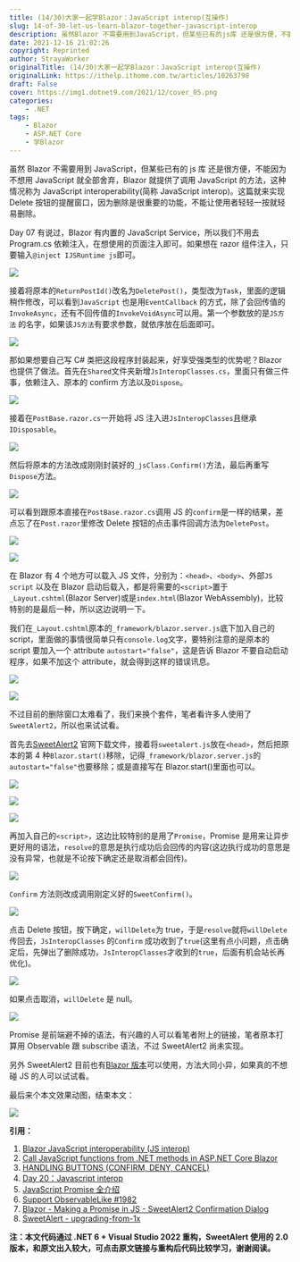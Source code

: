 ```yaml
---
title: (14/30)大家一起学Blazor：JavaScript interop(互操作)
slug: 14-of-30-let-us-learn-blazor-together-javascript-interop
description: 虽然Blazor 不需要用到JavaScript，但某些已有的js库 还是很方便，不能因为不想用JavaScript 就全部舍弃，Blazor 就提供了调用JavaScript 的方法，这种情况称为JavaScript interoperability(简称JavaScript interop)。这篇就来实现Delete 按钮的提醒窗口，因为删除是很重要的功能，不能让使用者轻轻一按就轻易删除。
date: 2021-12-16 21:02:26
copyright: Reprinted
author: StrayaWorker
originalTitle: (14/30)大家一起学Blazor：JavaScript interop(互操作)
originalLink: https://ithelp.ithome.com.tw/articles/10263798
draft: False
cover: https://img1.dotnet9.com/2021/12/cover_05.png
categories: 
    - .NET
tags: 
    - Blazor
    - ASP.NET Core
    - 学Blazor
---
```


虽然 Blazor 不需要用到 JavaScript，但某些已有的 js 库 还是很方便，不能因为不想用 JavaScript 就全部舍弃，Blazor 就提供了调用 JavaScript 的方法，这种情况称为 JavaScript interoperability(简称 JavaScript interop)。这篇就来实现 Delete 按钮的提醒窗口，因为删除是很重要的功能，不能让使用者轻轻一按就轻易删除。

Day 07 有说过，Blazor 有内置的 JavaScript Service，所以我们不用去 Program.cs 依赖注入，在想使用的页面注入即可。如果想在 razor 组件注入，只要输入`@inject IJSRuntime js`即可。

![](https://img1.dotnet9.com/2021/12/2201.png)

接着将原本的`ReturnPostId()`改名为`DeletePost()`，类型改为`Task`，里面的逻辑稍作修改，可以看到`JavaScript` 也是用`EventCallback` 的方式，除了会回传值的`InvokeAsync`，还有不回传值的`InvokeVoidAsync`可以用。第一个参数放的是`JS方法` 的名字，如果该`JS方法`有要求参数，就依序放在后面即可。

![](https://img1.dotnet9.com/2021/12/2202.png)

那如果想要自己写 C# 类把这段程序封装起来，好享受强类型的优势呢？Blazor 也提供了做法。首先在`Shared`文件夹新增`JsInteropClasses.cs`，里面只有做三件事，依赖注入、原本的 confirm 方法以及`Dispose`。

![](https://img1.dotnet9.com/2021/12/2203.png)

接着在`PostBase.razor.cs`一开始将 JS 注入进`JsInteropClasses`且继承`IDisposable`。

![](https://img1.dotnet9.com/2021/12/2204.png)

然后将原本的方法改成刚刚封装好的`_jsClass.Confirm()`方法，最后再重写`Dispose`方法。

![](https://img1.dotnet9.com/2021/12/2205.png)

可以看到跟原本直接在`PostBase.razor.cs`调用 JS 的`confirm`是一样的结果，差点忘了在`Post.razor`里修改 Delete 按钮的点击事件回调方法为`DeletePost`。

![](https://img1.dotnet9.com/2021/12/2206.png)

![](https://img1.dotnet9.com/2021/12/2207.gif)

在 Blazor 有 4 个地方可以载入 JS 文件，分别为：`<head>`、`<body>`、外部`JS script` 以及在 Blazor 启动后载入，都是将需要的`<script>`置于`_Layout.cshtml`(Blazor Server)或是`index.html`(Blazor WebAssembly)，比较特别的是最后一种，所以这边说明一下。

我们在`_Layout.cshtml`原本的`_framework/blazor.server.js`底下加入自己的 script，里面做的事情很简单只有`console.log`文字，要特别注意的是原本的 script 要加入一个 attribute `autostart="false"`，这是告诉 Blazor 不要自动启动程序，如果不加这个 attribute，就会得到这样的错误讯息。

![](https://img1.dotnet9.com/2021/12/2208.png)

![](https://img1.dotnet9.com/2021/12/2209.png)

不过目前的删除窗口太难看了，我们来换个套件，笔者看许多人使用了`SweetAlert2`，所以也来试试看。

首先去[SweetAlert2](https://sweetalert.js.org) 官网下载文件，接着将`sweetalert.js`放在`<head>`，然后把原本的第 4 种`Blazor.start()`移除，记得`_framework/blazor.server.js`的`autostart="false"`也要移除；或是直接写在 Blazor.start()里面也可以。

![](https://img1.dotnet9.com/2021/12/2210.png)

![](https://img1.dotnet9.com/2021/12/2211.png)

![](https://img1.dotnet9.com/2021/12/2212.png)

再加入自己的`<script>`，这边比较特别的是用了`Promise`，Promise 是用来让异步更好用的语法，`resolve`的意思是执行成功后会回传的内容(这边执行成功的意思是没有异常，也就是不论按下确定还是取消都会回传)。

![](https://img1.dotnet9.com/2021/12/2213.png)

`Confirm` 方法则改成调用刚定义好的`SweetConfirm()`。

![](https://img1.dotnet9.com/2021/12/2214.png)

点击 Delete 按钮，按下确定，`willDelete`为 true，于是`resolve`就将`willDelete` 传回去，`JsInteropClasses` 的`Confirm` 成功收到了`true`(这里有点小问题，点击确定后，先弹出了删除成功，`JsInteropClasses`才收到的`true`，后面有机会站长再优化)。

![](https://img1.dotnet9.com/2021/12/2215.png)

如果点击取消，`willDelete` 是 null。

![](https://img1.dotnet9.com/2021/12/2216.png)

Promise 是前端避不掉的语法，有兴趣的人可以看笔者附上的链接，笔者原本打算用 Observable 跟 subscribe 语法，不过 SweetAlert2 尚未实现。

另外 SweetAlert2 目前也有[Blazor 版本](https://github.com/Basaingeal/Razor.SweetAlert2)可以使用，方法大同小异，如果真的不想碰 JS 的人可以试试看。

最后来个本文效果动图，结束本文：

![](https://img1.dotnet9.com/2021/12/2217.gif)

**引用：**

1. [Blazor JavaScript interoperability (JS interop)](https://docs.microsoft.com/en-us/aspnet/core/blazor/javascript-interoperability/?view=aspnetcore-5.0)
2. [Call JavaScript functions from .NET methods in ASP.NET Core Blazor](https://docs.microsoft.com/en-us/aspnet/core/blazor/javascript-interoperability/call-javascript-from-dotnet?view=aspnetcore-5.0)
3. [HANDLING BUTTONS (CONFIRM, DENY, CANCEL)](https://sweetalert2.github.io/#handling-buttons)
4. [Day 20：Javascript interop](https://ithelp.ithome.com.tw/articles/10249044)
5. [JavaScript Promise 全介绍](https://wcc723.github.io/development/2020/02/16/all-new-promise/)
6. [Support ObservableLike #1982](https://github.com/sweetalert2/sweetalert2/issues/1982)
7. [Blazor - Making a Promise in JS - SweetAlert2 Confirmation Dialog](https://www.youtube.com/watch?v=P1nMiVpptGk)
8. [SweetAlert - upgrading-from-1x](https://sweetalert.js.org/guides/#upgrading-from-1x)

**注：本文代码通过 .NET 6 + Visual Studio 2022 重构，SweetAlert 使用的 2.0 版本，和原文出入较大，可点击原文链接与重构后代码比较学习，谢谢阅读。**
